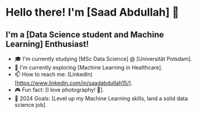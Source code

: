 # Hello there! I'm [Saad Abdullah] 👋

## I'm a [Data Science student and Machine Learning] Enthusiast!

- 🎓 I'm currently studying [MSc Data Science] @ [Universität Potsdam].
- 🌱 I'm currently exploring [Machine Learning in Healthcare].
- 📫 How to reach me: (LinkedIn)[https://www.linkedin.com/in/saadabdullah15/].
- 🎮 Fun fact: [I love photography! 📸].
- 🎯 2024 Goals: [Level up my Machine Learning skills, land a solid data science job].
